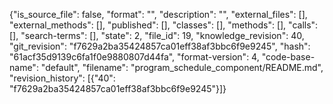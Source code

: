 {"is_source_file": false, "format": "", "description": "", "external_files": [], "external_methods": [], "published": [], "classes": [], "methods": [], "calls": [], "search-terms": [], "state": 2, "file_id": 19, "knowledge_revision": 40, "git_revision": "f7629a2ba35424857ca01eff38af3bbc6f9e9245", "hash": "61acf35d9139c6fa1f0e9880807d44fa", "format-version": 4, "code-base-name": "default", "filename": "program_schedule_component/README.md", "revision_history": [{"40": "f7629a2ba35424857ca01eff38af3bbc6f9e9245"}]}